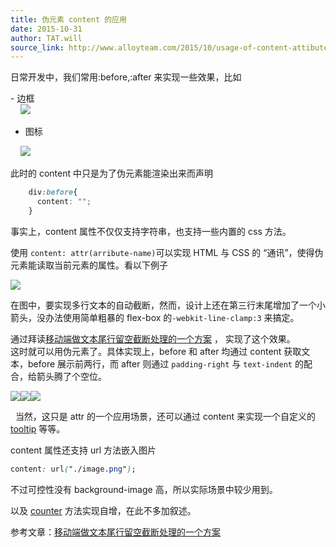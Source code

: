 ```yaml
---
title: 伪元素 content 的应用
date: 2015-10-31
author: TAT.will
source_link: http://www.alloyteam.com/2015/10/usage-of-content-attibute-of-pseudo-elements/
---
```


日常开发中，我们常用:before,:after 来实现一些效果，比如

\- 边框   
    ![](http://www.alloyteam.com/wp-content/uploads/2015/10/QQ20151031-3@2x.png)  
- 图标

    ![](http://www.alloyteam.com/wp-content/uploads/2015/10/QQ20151031-2@2x.png)

此时的 content 中只是为了伪元素能渲染出来而声明

```css
	div:before{
	  content: "";
	}
```

事实上，content 属性不仅仅支持字符串，也支持一些内置的 css 方法。

使用 `content: attr(arribute-name)`可以实现 HTML 与 CSS 的 “通讯”，使得伪元素能读取当前元素的属性。看以下例子

![](http://www.alloyteam.com/wp-content/uploads/2015/10/QQ20151031-1@2x.png)

在图中，要实现多行文本的自动截断，然而，设计上还在第三行末尾增加了一个小箭头，没办法使用简单粗暴的 flex-box 的`-webkit-line-clamp:3` 来搞定。

通过拜读[移动端做文本尾行留空截断处理的一个方案](http://www.w3ctech.com/topic/616) ， 实现了这个效果。  
这时就可以用伪元素了。具体实现上，before 和 after 均通过 content 获取文本，before 展示前两行，而 after 则通过 `padding-right` 与 `text-indent` 的配合，给箭头腾了个空位。

![](http://www.alloyteam.com/wp-content/uploads/2015/10/QQ20151031-6@2x.png)![](http://www.alloyteam.com/wp-content/uploads/2015/10/QQ20151031-4@2x.png)![](http://www.alloyteam.com/wp-content/uploads/2015/10/QQ20151031-5@2x.png)

  当然，这只是 attr 的一个应用场景，还可以通过 content 来实现一个自定义的 [tooltip](http://jackosborne.com/demos/2010/tooltip/) 等等。

content 属性还支持 url 方法嵌入图片

```css
content: url("./image.png");
```

不过可控性没有 background-image 高，所以实际场景中较少用到。

以及 [counter](https://developer.mozilla.org/en-US/docs/Web/CSS/CSS_Lists_and_Counters/Using_CSS_counters) 方法实现自增，在此不多加叙述。

参考文章：[移动端做文本尾行留空截断处理的一个方案](http://www.w3ctech.com/topic/616)